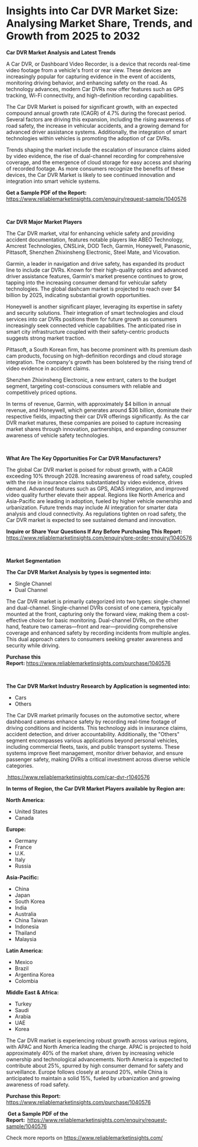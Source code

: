 <p><h1>Insights into Car DVR Market Size: Analysing Market Share, Trends, and Growth from 2025 to 2032</h1></p><p><strong>Car DVR Market Analysis and Latest Trends</strong></p>
<p><p>A Car DVR, or Dashboard Video Recorder, is a device that records real-time video footage from a vehicle's front or rear view. These devices are increasingly popular for capturing evidence in the event of accidents, monitoring driving behavior, and enhancing safety on the road. As technology advances, modern Car DVRs now offer features such as GPS tracking, Wi-Fi connectivity, and high-definition recording capabilities.</p><p>The Car DVR Market is poised for significant growth, with an expected compound annual growth rate (CAGR) of 4.7% during the forecast period. Several factors are driving this expansion, including the rising awareness of road safety, the increase in vehicular accidents, and a growing demand for advanced driver assistance systems. Additionally, the integration of smart technologies within vehicles is promoting the adoption of car DVRs.</p><p>Trends shaping the market include the escalation of insurance claims aided by video evidence, the rise of dual-channel recording for comprehensive coverage, and the emergence of cloud storage for easy access and sharing of recorded footage. As more consumers recognize the benefits of these devices, the Car DVR Market is likely to see continued innovation and integration into smart vehicle systems.</p></p>
<p><strong>Get a Sample PDF of the Report:&nbsp;</strong> <a href="https://www.reliablemarketinsights.com/enquiry/request-sample/1040576?utm_campaign=3015&utm_medium=2&utm_source=Github&utm_content=ia&utm_term=06032025&utm_id=car-dvr">https://www.reliablemarketinsights.com/enquiry/request-sample/1040576</a></p>
<p>&nbsp;</p>
<p><strong>Car DVR Major Market Players</strong></p>
<p><p>The Car DVR market, vital for enhancing vehicle safety and providing accident documentation, features notable players like ABEO Technology, Amcrest Technologies, CNSLink, DOD Tech, Garmin, Honeywell, Panasonic, Pittasoft, Shenzhen Zhixinsheng Electronic, Steel Mate, and Vicovation. </p><p>Garmin, a leader in navigation and drive safety, has expanded its product line to include car DVRs. Known for their high-quality optics and advanced driver assistance features, Garmin's market presence continues to grow, tapping into the increasing consumer demand for vehicular safety technologies. The global dashcam market is projected to reach over $4 billion by 2025, indicating substantial growth opportunities.</p><p>Honeywell is another significant player, leveraging its expertise in safety and security solutions. Their integration of smart technologies and cloud services into car DVRs positions them for future growth as consumers increasingly seek connected vehicle capabilities. The anticipated rise in smart city infrastructure coupled with their safety-centric products suggests strong market traction.</p><p>Pittasoft, a South Korean firm, has become prominent with its premium dash cam products, focusing on high-definition recordings and cloud storage integration. The company's growth has been bolstered by the rising trend of video evidence in accident claims.</p><p>Shenzhen Zhixinsheng Electronic, a new entrant, caters to the budget segment, targeting cost-conscious consumers with reliable and competitively priced options. </p><p>In terms of revenue, Garmin, with approximately $4 billion in annual revenue, and Honeywell, which generates around $36 billion, dominate their respective fields, impacting their car DVR offerings significantly. As the car DVR market matures, these companies are poised to capture increasing market shares through innovation, partnerships, and expanding consumer awareness of vehicle safety technologies.</p></p>
<p>&nbsp;</p>
<p><strong>What Are The Key Opportunities For Car DVR Manufacturers?</strong></p>
<p><p>The global Car DVR market is poised for robust growth, with a CAGR exceeding 10% through 2028. Increasing awareness of road safety, coupled with the rise in insurance claims substantiated by video evidence, drives demand. Advanced features such as GPS, ADAS integration, and improved video quality further elevate their appeal. Regions like North America and Asia-Pacific are leading in adoption, fueled by higher vehicle ownership and urbanization. Future trends may include AI integration for smarter data analysis and cloud connectivity. As regulations tighten on road safety, the Car DVR market is expected to see sustained demand and innovation.</p></p>
<p><strong>Inquire or Share Your Questions If Any Before Purchasing This Report:</strong> <a href="https://www.reliablemarketinsights.com/enquiry/pre-order-enquiry/1040576?utm_campaign=3015&utm_medium=2&utm_source=Github&utm_content=ia&utm_term=06032025&utm_id=car-dvr">https://www.reliablemarketinsights.com/enquiry/pre-order-enquiry/1040576</a></p>
<p>&nbsp;</p>
<p><strong>Market Segmentation</strong></p>
<p><strong>The Car DVR Market Analysis by types is segmented into:</strong></p>
<p><ul><li>Single Channel</li><li>Dual Channel</li></ul></p>
<p><p>The Car DVR market is primarily categorized into two types: single-channel and dual-channel. Single-channel DVRs consist of one camera, typically mounted at the front, capturing only the forward view, making them a cost-effective choice for basic monitoring. Dual-channel DVRs, on the other hand, feature two cameras—front and rear—providing comprehensive coverage and enhanced safety by recording incidents from multiple angles. This dual approach caters to consumers seeking greater awareness and security while driving.</p></p>
<p><strong>Purchase this Report:&nbsp;</strong><a href="https://www.reliablemarketinsights.com/purchase/1040576?utm_campaign=3015&utm_medium=2&utm_source=Github&utm_content=ia&utm_term=06032025&utm_id=car-dvr">https://www.reliablemarketinsights.com/purchase/1040576</a></p>
<p>&nbsp;</p>
<p><strong>The Car DVR Market Industry Research by Application is segmented into:</strong></p>
<p><ul><li>Cars</li><li>Others</li></ul></p>
<p><p>The Car DVR market primarily focuses on the automotive sector, where dashboard cameras enhance safety by recording real-time footage of driving conditions and incidents. This technology aids in insurance claims, accident detection, and driver accountability. Additionally, the "Others" segment encompasses various applications beyond personal vehicles, including commercial fleets, taxis, and public transport systems. These systems improve fleet management, monitor driver behavior, and ensure passenger safety, making DVRs a critical investment across diverse vehicle categories.</p></p>
<p><a href="https://www.reliablemarketinsights.com/car-dvr-r1040576?utm_campaign=3015&utm_medium=2&utm_source=Github&utm_content=ia&utm_term=06032025&utm_id=car-dvr">&nbsp;https://www.reliablemarketinsights.com/car-dvr-r1040576</a></p>
<p><strong>In terms of Region, the Car DVR Market Players available by Region are:</strong></p>
<p>
    <p> <strong> North America: </strong>
        <ul>
            <li>United States</li>
            <li>Canada</li>
        </ul>
        </p> 
    <p> <strong> Europe: </strong>
        <ul>
            <li>Germany</li>
            <li>France</li>
            <li>U.K.</li>
            <li>Italy</li>
            <li>Russia</li>
        </ul>
        </p> 
    <p> <strong> Asia-Pacific: </strong>
        <ul>
            <li>China</li>
            <li>Japan</li>
            <li>South Korea</li>
            <li>India</li>
            <li>Australia</li>
            <li>China Taiwan</li>
            <li>Indonesia</li>
            <li>Thailand</li>
            <li>Malaysia</li>
        </ul>
        </p> 
    <p> <strong> Latin America: </strong>
        <ul>
            <li>Mexico</li>
            <li>Brazil</li>
            <li>Argentina Korea</li>
            <li>Colombia</li>
        </ul>
        </p> 
    <p> <strong> Middle East & Africa: </strong>
        <ul>
            <li>Turkey</li>
            <li>Saudi</li>
            <li>Arabia</li>
            <li>UAE</li>
            <li>Korea</li>
        </ul>
    </p>
    </p>
<p><p>The Car DVR market is experiencing robust growth across various regions, with APAC and North America leading the charge. APAC is projected to hold approximately 40% of the market share, driven by increasing vehicle ownership and technological advancements. North America is expected to contribute about 25%, spurred by high consumer demand for safety and surveillance. Europe follows closely at around 20%, while China is anticipated to maintain a solid 15%, fueled by urbanization and growing awareness of road safety.</p></p>
<p><strong>Purchase this Report: </strong><a href="https://www.reliablemarketinsights.com/purchase/1040576?utm_campaign=3015&utm_medium=2&utm_source=Github&utm_content=ia&utm_term=06032025&utm_id=car-dvr">https://www.reliablemarketinsights.com/purchase/1040576</a></p>
<p>&nbsp;<strong>Get a Sample PDF of the Report:&nbsp;&nbsp;</strong><a href="https://www.reliablemarketinsights.com/enquiry/request-sample/1040576?utm_campaign=3015&utm_medium=2&utm_source=Github&utm_content=ia&utm_term=06032025&utm_id=car-dvr">https://www.reliablemarketinsights.com/enquiry/request-sample/1040576</a></p>
<p><strong></strong></p>
<p>Check more reports on <a href="https://www.reliablemarketinsights.com/?utm_campaign=3015&utm_medium=2&utm_source=Github&utm_content=ia&utm_term=06032025&utm_id=car-dvr">https://www.reliablemarketinsights.com/</a></p>